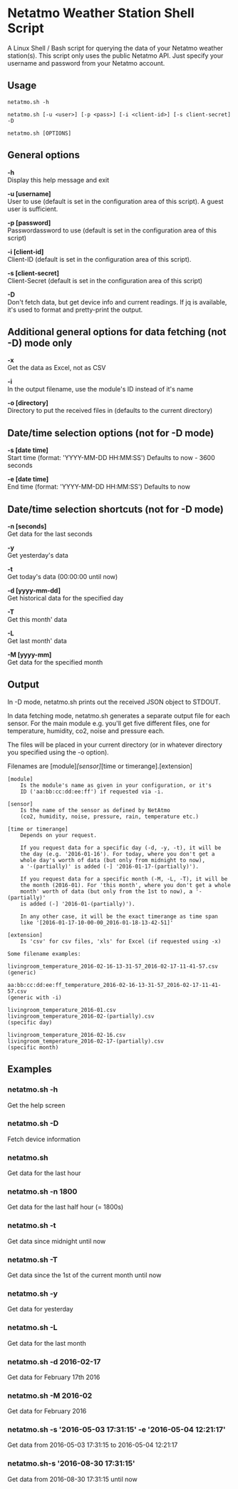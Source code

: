 # Netatmo Weather Station Shell Script
A Linux Shell / Bash script for querying the data of your Netatmo weather station(s). This script only uses the public Netatmo API. Just specify your username and password from your Netatmo account.


## Usage

	netatmo.sh -h

	netatmo.sh [-u <user>] [-p <pass>] [-i <client-id>] [-s client-secret] -D

	netatmo.sh [OPTIONS]


General options
---------------
<b>-h</b><br>
Display this help message and exit

<b>-u [username]</b><br>
User to use (default is set in the configuration area of this script).
A guest user is sufficient.

<b>-p [password]</b><br>
Passwordassword to use (default is set in the configuration area of this script)

<b>-i [client-id]</b><br>
Client-ID (default is set in the configuration area of this script).

<b>-s [client-secret]</b><br>
Client-Secret (default is set in the configuration area of this script)

<b>-D</b><br>
Don't fetch data, but get device info and current readings.
If jq is available, it's used to format and pretty-print the output.

Additional general options for data fetching (not -D) mode only
---------------------------------------------------------------
<b> -x</b><br> Get the data as Excel, not as CSV

<b> -i</b><br>  In the output filename, use the module's ID instead of it's name

<b> -o  [directory]</b><br>
     Directory to put the received files in (defaults to the current directory)

Date/time selection options (not for -D mode)
---------------------------------------------
<b> -s [date time]</b><br>
Start time (format: 'YYYY-MM-DD HH:MM:SS')
Defaults to now - 3600 seconds

<b> -e [date time]</b><br>
End time (format: 'YYYY-MM-DD HH:MM:SS')
Defaults to now

Date/time selection shortcuts (not for -D mode)
-----------------------------------------------
<b>-n [seconds]</b><br>
     Get data for the last <seconds> seconds

<b>-y</b><br>  Get yesterday's data

<b>-t</b><br>  Get today's data (00:00:00 until now)

<b>-d [yyyy-mm-dd]</b><br>
     Get historical data for the specified day

<b>-T</b><br>  Get this month' data

<b>-L</b><br>  Get last month' data

<b>-M [yyyy-mm]</b><br>
     Get data for the specified month

Output
------
In -D mode, netatmo.sh prints out the received JSON object to STDOUT.

In data fetching mode, netatmo.sh generates a separate output file
for each sensor. For the main module e.g. you'll get five different files,
one for temperature, humidity, co2, noise and pressure each.

The files will be placed in your current directory (or in whatever directory
you specified using the -o option).

Filenames are
    [module]_[sensor]_[time or timerange].[extension]

    [module]
        Is the module's name as given in your configuration, or it's
        ID ('aa:bb:cc:dd:ee:ff') if requested via -i.

    [sensor]
        Is the name of the sensor as defined by NetAtmo
        (co2, humidity, noise, pressure, rain, temperature etc.)

    [time or timerange]
        Depends on your request.

        If you request data for a specific day (-d, -y, -t), it will be
        the day (e.g. '2016-01-16'). For today, where you don't get a
        whole day's worth of data (but only from midnight to now),
        a '-(partially)' is added (-] '2016-01-17-(partially)').

        If you request data for a specific month (-M, -L, -T), it will be
        the month (2016-01). For 'this month', where you don't get a whole
        month' worth of data (but only from the 1st to now), a '-(partially)'
        is added (-] '2016-01-(partially)').

        In any other case, it will be the exact timerange as time span
        like '[2016-01-17-10-00-00_2016-01-18-13-42-51]'

    [extension]
        Is 'csv' for csv files, 'xls' for Excel (if requested using -x)

    Some filename examples:

    livingroom_temperature_2016-02-16-13-31-57_2016-02-17-11-41-57.csv
    (generic)

    aa:bb:cc:dd:ee:ff_temperature_2016-02-16-13-31-57_2016-02-17-11-41-57.csv
    (generic with -i)

    livingroom_temperature_2016-01.csv
    livingroom_temperature_2016-02-(partially).csv
    (specific day)

    livingroom_temperature_2016-02-16.csv
    livingroom_temperature_2016-02-17-(partially).csv
    (specific month)

Examples
--------

### netatmo.sh -h
Get the help screen

### netatmo.sh -D

  Fetch device information

### netatmo.sh

  Get data for the last hour

### netatmo.sh -n 1800

  Get data for the last half hour (= 1800s)

### netatmo.sh -t

  Get data since midnight until now

### netatmo.sh -T

  Get data since the 1st of the current month until now

### netatmo.sh -y

  Get data for yesterday

### netatmo.sh -L

  Get data for the last month

### netatmo.sh -d 2016-02-17

  Get data for February 17th 2016

### netatmo.sh -M 2016-02

  Get data for February 2016

### netatmo.sh -s '2016-05-03 17:31:15' -e '2016-05-04 12:21:17'

  Get data from 2016-05-03 17:31:15 to 2016-05-04 12:21:17

### netatmo.sh-s '2016-08-30 17:31:15'

  Get data from 2016-08-30 17:31:15 until now

